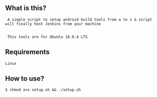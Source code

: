 ## What is this?

     A simple script to setup android build tools from a to z & script will finally host Jenkins from your machine


     This tools are for Ubuntu 18.0.4 LTS


## Requirements

    Linux

## How to use?
   
    $ chmod a+x setup.sh && ./setup.sh
